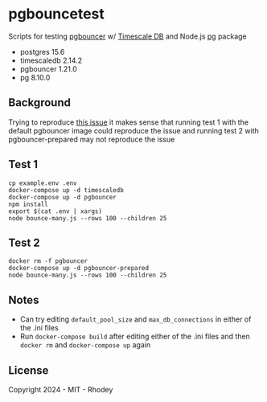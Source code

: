 # pgbouncetest
Scripts for testing [pgbouncer](https://hub.docker.com/r/edoburu/pgbouncer) w/ [Timescale DB](https://hub.docker.com/r/timescale/timescaledb) and Node.js [pg](https://www.npmjs.com/package/pg) package
  + postgres 15.6
  + timescaledb 2.14.2
  + pgbouncer 1.21.0
  + pg 8.10.0

## Background
Trying to reproduce [this issue](https://github.com/brianc/node-postgres/issues/3174) it makes sense that running test 1 with the default pgbouncer image could reproduce the issue and running test 2 with pgbouncer-prepared may not reproduce the issue

## Test 1
```
cp example.env .env
docker-compose up -d timescaledb
docker-compose up -d pgbouncer
npm install
export $(cat .env | xargs)
node bounce-many.js --rows 100 --children 25
```

## Test 2
```
docker rm -f pgbouncer
docker-compose up -d pgbouncer-prepared
node bounce-many.js --rows 100 --children 25
```

## Notes
+ Can try editing `default_pool_size` and `max_db_connections` in either of the .ini files
+ Run `docker-compose build` after editing either of the .ini files and then `docker rm` and `docker-compose up` again

## License
Copyright 2024 - MIT - Rhodey
